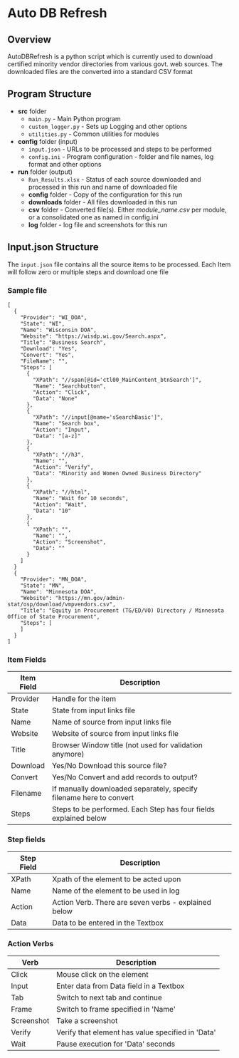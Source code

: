 # Auto DB Refresh
## Overview
AutoDBRefresh is a python script which is currently used to download certified minority vendor directories
from various govt. web sources. The downloaded files are the converted into a standard CSV format
## Program Structure
 - **src** folder
   - `main.py` - Main Python program
   - `custom_logger.py`  - Sets up Logging and other options
   - `utilities.py`  - Common utilities for modules
 - **config** folder (input)
   - `input.json` - URLs to be processed and steps to be performed
   - `config.ini` - Program configuration - folder and file names, log format and other options
 - **run** folder (output)
   - `Run_Results.xlsx` - Status of each source downloaded and processed in this run and name of downloaded file
   - **config** folder - Copy of the configuration for this run
   - **downloads** folder - All files downloaded in this run
   - **csv** folder - Converted file(s). Either <em>module_name.csv</em> per module, or a consolidated one as named in config.ini
   - **log** folder - log file and screenshots for this run
## Input.json Structure
The `input.json` file contains all the source items to be processed. Each Item will follow zero or multiple steps and download one file
### Sample file
~~~
[
  {
    "Provider": "WI_DOA",
    "State": "WI",
    "Name": "Wisconsin DOA",
    "Website": "https://wisdp.wi.gov/Search.aspx",
    "Title": "Business Search",
    "Download": "Yes",
    "Convert": "Yes",
    "FileName": "",
    "Steps": [
      {
        "XPath": "//span[@id='ctl00_MainContent_btnSearch']",
        "Name": "Searchbutton",
        "Action": "Click",
        "Data": "None"
      },
      {
        "XPath": "//input[@name='sSearchBasic']",
        "Name": "Search box",
        "Action": "Input",
        "Data": "[a-z]"
      },
      {
        "XPath": "//h3",
        "Name": "",
        "Action": "Verify",
        "Data": "Minority and Women Owned Business Directory"
      },
      {
        "XPath": "//html",
        "Name": "Wait for 10 seconds",
        "Action": "Wait",
        "Data": "10"
      },
      {
        "XPath": "",
        "Name": "",
        "Action": "Screenshot",
        "Data": ""
      }
    ]
  }
  {
    "Provider": "MN_DOA",
    "State": "MN",
    "Name": "Minnesota DOA",
    "Website": "https://mn.gov/admin-stat/osp/download/vmpvendors.csv",
    "Title": "Equity in Procurement (TG/ED/VO) Directory / Minnesota Office of State Procurement",
    "Steps": [
    ]
  }
]
~~~
### Item Fields
|Item Field|Description|
|-|-|
|Provider|Handle for the item|
|State|State from input links file|
|Name|Name of source from input links file|
|Website|Website of source from input links file|
|Title|Browser Window title (not used for validation anymore)|
|Download|Yes/No Download this source file?|
|Convert|Yes/No Convert and add records to output?|
|Filename|If manually downloaded separately, specify filename here to convert|
|Steps|Steps to be performed. Each Step has four fields explained below|
### Step fields
|Step Field|Description|
|-|-|
|XPath|Xpath of the element to be acted upon|
|Name|Name of the element to be used in log|
|Action|Action Verb. There are seven verbs - explained below|
|Data|Data to be entered in the Textbox|
### Action Verbs
|Verb|Description|
|-|-|
|Click|Mouse click on the element|
|Input|Enter data from Data field in a Textbox|
|Tab|Switch to next tab and continue|
|Frame|Switch to frame specified in 'Name'|
|Screenshot|Take a screenshot|
|Verify|Verify that element has value specified in 'Data'|
|Wait|Pause execution for 'Data' seconds|
